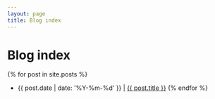 ```yaml
---
layout: page
title: Blog index
---
```


# Blog index

{% for post in site.posts %}
  * {{ post.date | date: '%Y-%m-%d' }} \| [{{ post.title }}]({{post.url}})
{% endfor %}
